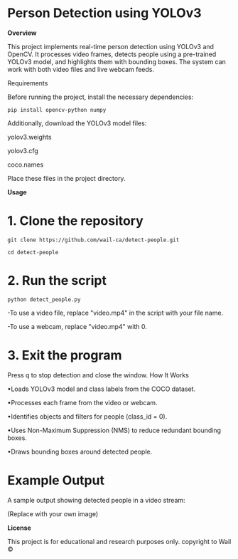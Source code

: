 # Person Detection using YOLOv3

**Overview**

This project implements real-time person detection using YOLOv3 and OpenCV. It processes video frames, detects people using a pre-trained YOLOv3 model, and highlights them with bounding boxes. The system can work with both video files and live webcam feeds.

Requirements

Before running the project, install the necessary dependencies:
```
pip install opencv-python numpy
```
Additionally, download the YOLOv3 model files:

yolov3.weights

yolov3.cfg

coco.names

Place these files in the project directory.

**Usage**

# 1. Clone the repository

```
git clone https://github.com/wail-ca/detect-people.git
```
```
cd detect-people
```
# 2. Run the script
```
python detect_people.py
```
-To use a video file, replace "video.mp4" in the script with your file name.

-To use a webcam, replace "video.mp4" with 0.

# 3. Exit the program
Press q to stop detection and close the window.
How It Works

•Loads YOLOv3 model and class labels from the COCO dataset.

•Processes each frame from the video or webcam.

•Identifies objects and filters for people (class_id = 0).

•Uses Non-Maximum Suppression (NMS) to reduce redundant bounding boxes.

•Draws bounding boxes around detected people.


# Example Output

A sample output showing detected people in a video stream:

 (Replace with your own image)

**License**

This project is for educational and research purposes only.
copyright to Wail ©

